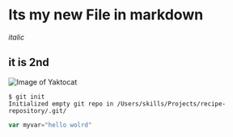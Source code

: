# Its my new File in markdown 
*italic*
## it is 2nd
![Image of Yaktocat](https://octodex.github.com/images/yaktocat.png)
```
$ git init
Initialized empty git repo in /Users/skills/Projects/recipe-repository/.git/
```

``` javascript
var myvar="hello wolrd"
```

